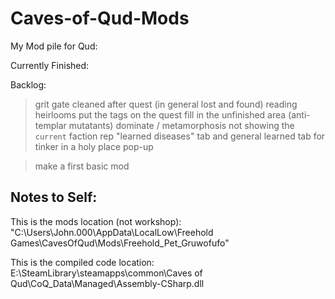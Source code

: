 # Caves-of-Qud-Mods

My Mod pile for Qud:

Currently Finished:

Backlog:
> grit gate cleaned after quest (in general lost and found)
> reading heirlooms put the tags on the quest 
> fill in the unfinished area (anti-templar mutatants)
> dominate / metamorphosis not showing the `current` faction rep
> "learned diseases" tab and general learned tab for tinker
> in a holy place pop-up

> make a first basic mod 


Notes to Self:
---------------------------------------------------------------

This is the mods location (not workshop):
"C:\Users\John.000\AppData\LocalLow\Freehold Games\CavesOfQud\Mods\Freehold_Pet_Gruwofufo"

This is the compiled code location:
E:\SteamLibrary\steamapps\common\Caves of Qud\CoQ_Data\Managed\Assembly-CSharp.dll
